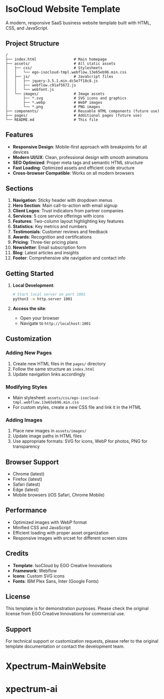 # IsoCloud Website Template

A modern, responsive SaaS business website template built with HTML, CSS, and JavaScript.

## Project Structure

```
/
├── index.html                 # Main homepage
├── assets/                    # All static assets
│   ├── css/                   # Stylesheets
│   │   └── ego-isocloud-tmpl.webflow.13e65eb96.min.css
│   ├── js/                    # JavaScript files
│   │   ├── jquery-3.5.1.min.dc5e7f18c8.js
│   │   ├── webflow.c91af5672.js
│   │   └── webfont.js
│   └── images/                # Image assets
│       ├── *.svg              # SVG icons and graphics
│       ├── *.webp             # WebP images
│       └── *.png              # PNG images
├── components/                # Reusable HTML components (future use)
├── pages/                     # Additional pages (future use)
└── README.md                  # This file
```

## Features

- **Responsive Design**: Mobile-first approach with breakpoints for all devices
- **Modern UI/UX**: Clean, professional design with smooth animations
- **SEO Optimized**: Proper meta tags and semantic HTML structure
- **Fast Loading**: Optimized assets and efficient code structure
- **Cross-browser Compatible**: Works on all modern browsers

## Sections

1. **Navigation**: Sticky header with dropdown menus
2. **Hero Section**: Main call-to-action with email signup
3. **Client Logos**: Trust indicators from partner companies
4. **Services**: 5 core service offerings with icons
5. **Features**: Two-column layout highlighting key features
6. **Statistics**: Key metrics and numbers
7. **Testimonials**: Customer reviews and feedback
8. **Awards**: Recognition and certifications
9. **Pricing**: Three-tier pricing plans
10. **Newsletter**: Email subscription form
11. **Blog**: Latest articles and insights
12. **Footer**: Comprehensive site navigation and contact info

## Getting Started

1. **Local Development**:
   ```bash
   # Start local server on port 1001
   python3 -m http.server 1001
   ```

2. **Access the site**:
   - Open your browser
   - Navigate to `http://localhost:1001`

## Customization

### Adding New Pages
1. Create new HTML files in the `pages/` directory
2. Follow the same structure as `index.html`
3. Update navigation links accordingly

### Modifying Styles
- Main stylesheet: `assets/css/ego-isocloud-tmpl.webflow.13e65eb96.min.css`
- For custom styles, create a new CSS file and link it in the HTML

### Adding Images
1. Place new images in `assets/images/`
2. Update image paths in HTML files
3. Use appropriate formats: SVG for icons, WebP for photos, PNG for transparency

## Browser Support

- Chrome (latest)
- Firefox (latest)
- Safari (latest)
- Edge (latest)
- Mobile browsers (iOS Safari, Chrome Mobile)

## Performance

- Optimized images with WebP format
- Minified CSS and JavaScript
- Efficient loading with proper asset organization
- Responsive images with srcset for different screen sizes

## Credits

- **Template**: IsoCloud by EGO Creative Innovations
- **Framework**: Webflow
- **Icons**: Custom SVG icons
- **Fonts**: IBM Plex Sans, Inter (Google Fonts)

## License

This template is for demonstration purposes. Please check the original license from EGO Creative Innovations for commercial use.

## Support

For technical support or customization requests, please refer to the original template documentation or contact the development team.
# Xpectrum-MainWebsite
# xpectrum-ai
